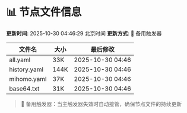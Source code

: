 # 📊 节点文件信息

**更新时间**: 2025-10-30 04:46:29 北京时间
**更新方式**: 🔄 备用触发器

| 文件名 | 大小 | 最后修改 |
|--------|------|----------|
| all.yaml | 33K | 2025-10-30 04:46 |
| history.yaml | 144K | 2025-10-30 04:46 |
| mihomo.yaml | 37K | 2025-10-30 04:46 |
| base64.txt | 31K | 2025-10-30 04:46 |

> 🔄 备用触发器：当主触发器失效时自动接管，确保节点文件的持续更新
